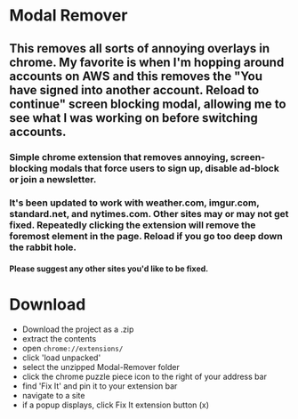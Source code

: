 # Modal Remover

## This removes all sorts of annoying overlays in chrome. My favorite is when I'm hopping around accounts on AWS and this removes the "You have signed into another account. Reload to continue" screen blocking modal, allowing me to see what I was working on before switching accounts. 

### Simple chrome extension that removes annoying, screen-blocking modals that force users to sign up, disable ad-block or join a newsletter.
### It's been updated to work with weather.com, imgur.com, standard.net, and nytimes.com. Other sites may or may not get fixed. Repeatedly clicking the extension will remove the foremost element in the page. Reload if you go too deep down the rabbit hole.
#### Please suggest any other sites you'd like to be fixed. 

# Download
- Download the project as a .zip
- extract the contents
- open `chrome://extensions/`
- click 'load unpacked'
- select the unzipped Modal-Remover folder
- click the chrome puzzle piece icon to the right of your address bar
- find 'Fix It' and pin it to your extension bar
- navigate to a site
- if a popup displays, click Fix It extension button (x)
